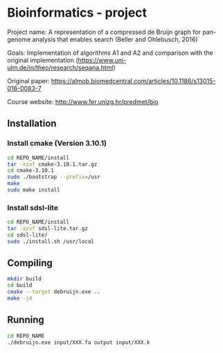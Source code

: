 # Bioinformatics - project

Project name: A representation of a compressed de Bruijn graph for pan-genome analysis that enables search (Beller and Ohlebusch, 2016)

Goals: Implementation of algorithms A1 and A2 and comparison with the original implementation (https://www.uni-ulm.de/in/theo/research/seqana.html)

Original paper: https://almob.biomedcentral.com/articles/10.1186/s13015-016-0083-7

Course website: http://www.fer.unizg.hr/predmet/bio

## Installation

### Install cmake (Version 3.10.1)

```sh
cd REPO_NAME/install
tar -xzvf cmake-3.10.1.tar.gz
cd cmake-3.10.1
sudo ./bootstrap --prefix=/usr
make
sudo make install
```

### Install sdsl-lite

```sh
cd REPO_NAME/install
tar -xzvf sdsl-lite.tar.gz
cd sdsl-lite/
sudo ./install.sh /usr/local
```

## Compiling

```sh
mkdir build
cd build
cmake --target debruijn.exe ..
make -j4
```

## Running

```sh
cd REPO_NAME
./debruijn.exe input/XXX.fa output input/XXX.k
```

